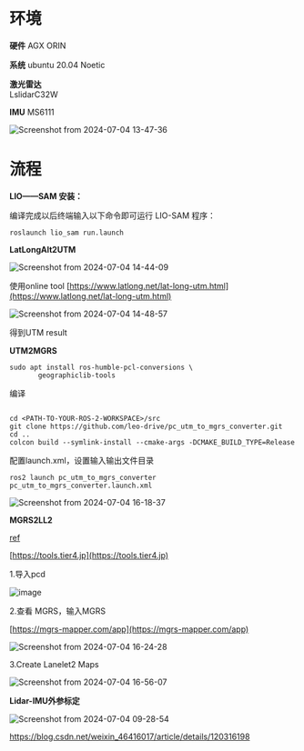 # 环境

**硬件** 
AGX ORIN

**系统**
ubuntu 20.04  Noetic	

**激光雷达**	
LslidarC32W	

**IMU**	
MS6111

![Screenshot from 2024-07-04 13-47-36](https://github.com/countsp/autoware.universe/assets/102967883/edcf0606-91c2-4f7d-8481-44c7bb81f882)

# 流程
**LIO——SAM 安装：**

编译完成以后终端输入以下命令即可运行 LIO-SAM 程序：
```
roslaunch lio_sam run.launch
```

**LatLongAlt2UTM**

![Screenshot from 2024-07-04 14-44-09](https://github.com/countsp/autoware.universe/assets/102967883/2380a1b0-a891-49e9-a76d-0ae0efd89146)

使用online tool [https://www.latlong.net/lat-long-utm.html](https://www.latlong.net/lat-long-utm.html)

![Screenshot from 2024-07-04 14-48-57](https://github.com/countsp/autoware.universe/assets/102967883/29c43d72-d61d-49df-bb15-aea1806ef37b)

得到UTM result

**UTM2MGRS**
```
sudo apt install ros-humble-pcl-conversions \
       geographiclib-tools
```
编译

```

cd <PATH-TO-YOUR-ROS-2-WORKSPACE>/src
git clone https://github.com/leo-drive/pc_utm_to_mgrs_converter.git
cd ..
colcon build --symlink-install --cmake-args -DCMAKE_BUILD_TYPE=Release
```

配置launch.xml，设置输入输出文件目录

```
ros2 launch pc_utm_to_mgrs_converter pc_utm_to_mgrs_converter.launch.xml
```

![Screenshot from 2024-07-04 16-18-37](https://github.com/countsp/autoware.universe/assets/102967883/29f88dd9-a193-4b9e-b8ac-97f312ff3a05)

**MGRS2LL2**

[ref](https://blog.csdn.net/zardforever123/article/details/132528899)

[https://tools.tier4.jp](https://tools.tier4.jp)

1.导入pcd

![image](https://github.com/countsp/autoware.universe/assets/102967883/cf42bfbd-8cd1-4943-aaaa-2834e43a5f91)


2.查看 MGRS，输入MGRS

[https://mgrs-mapper.com/app](https://mgrs-mapper.com/app)

![Screenshot from 2024-07-04 16-24-28](https://github.com/countsp/autoware.universe/assets/102967883/f173b1cf-b912-4477-854e-1c4eee8f2132)

3.Create Lanelet2 Maps

![Screenshot from 2024-07-04 16-56-07](https://github.com/countsp/autoware.universe/assets/102967883/208a05c6-b96e-419c-a44c-11ee33e9c760)



**Lidar-IMU外参标定**


![Screenshot from 2024-07-04 09-28-54](https://github.com/countsp/autoware.universe/assets/102967883/3badc7a3-b750-450c-a4f0-73822a78f51c)

https://blog.csdn.net/weixin_46416017/article/details/120316198
